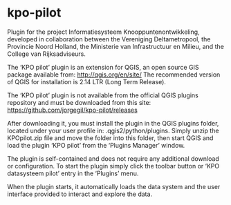 # kpo-pilot
Plugin for the project Informatiesysteem Knooppuntenontwikkeling, developed in collaboration between the Vereniging Deltametropool, the Provincie Noord Holland, the Ministerie van Infrastructuur en Milieu, and the College van Rijksadviseurs.

The ‘KPO pilot’ plugin is an extension for QGIS, an open source GIS package available from: http://qgis.org/en/site/
The recommended version of QGIS for installation is 2.14 LTR (Long Term Release).

The ‘KPO pilot’ plugin is not available from the official QGIS plugins repository and must be downloaded from this site:
https://github.com/jorgegil/kpo-pilot/releases

After downloading it, you must install the plugin in the QGIS plugins folder, located under your user profile in: .qgis2/python/plugins. Simply unzip the KPOpilot.zip file and move the folder into this folder, then start QGIS and load the plugin ‘KPO pilot’ from the ‘Plugins Manager’ window.

The plugin is self-contained and does not require any additional download or configuration. To start the plugin simply click the toolbar button or ‘KPO datasysteem pilot’ entry in the ‘Plugins’ menu.

When the plugin starts, it automatically loads the data system and the user interface provided to interact and explore the data.
